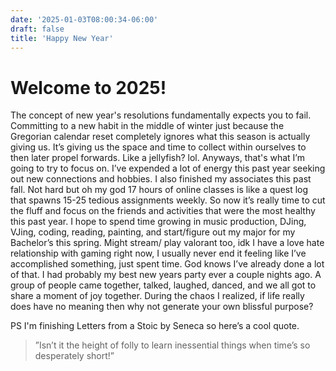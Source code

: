 ```yaml
---
date: '2025-01-03T08:00:34-06:00'
draft: false
title: 'Happy New Year'
---
```


# Welcome to 2025!

The concept of new year's resolutions fundamentally expects you to fail. Committing to a new habit in the middle of winter just because the Gregorian calendar reset completely ignores what this season is actually giving us. It’s giving us the space and time to collect within ourselves to then later propel forwards. Like a jellyfish? lol. Anyways, that's what I’m going to try to focus on. I’ve expended a lot of energy this past year seeking out new connections and hobbies. I also finished my associates this past fall. Not hard but oh my god 17 hours of online classes is like a quest log that spawns 15-25 tedious assignments weekly. So now it’s really time to cut the fluff and focus on the friends and activities that were the most healthy this past year. I hope to spend time growing in music production, DJing, VJing, coding, reading, painting, and start/figure out my major for my Bachelor’s this spring. Might stream/ play valorant too, idk I have a love hate relationship with gaming right now, I usually never end it feeling like I’ve accomplished something, just spent time. God knows I’ve already done a lot of that. I had probably my best new years party ever a couple nights ago. A group of people came together, talked, laughed, danced, and we all got to share a moment of joy together. During the chaos I realized, if life really does have no meaning then why not generate your own blissful purpose? 

PS I'm finishing Letters from a Stoic by Seneca so here’s a cool quote.
> ”Isn’t it the height of folly to learn inessential things when time’s so desperately short!”
